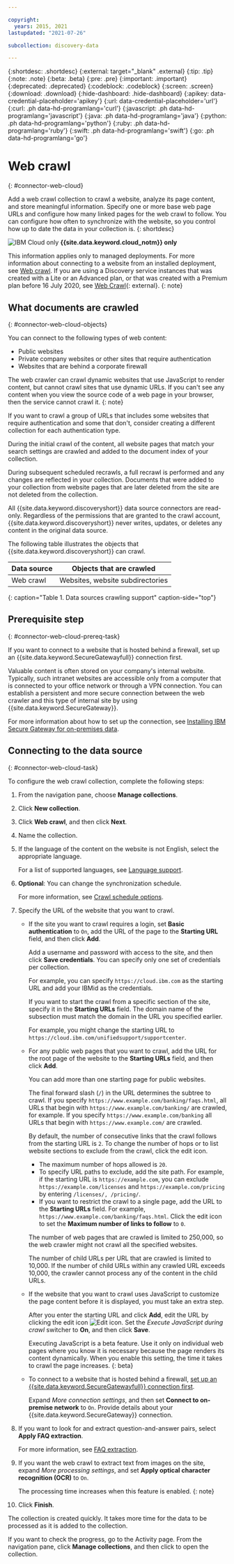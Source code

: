```yaml
---

copyright:
  years: 2015, 2021
lastupdated: "2021-07-26"

subcollection: discovery-data

---
```


{:shortdesc: .shortdesc}
{:external: target="_blank" .external}
{:tip: .tip}
{:note: .note}
{:beta: .beta}
{:pre: .pre}
{:important: .important}
{:deprecated: .deprecated}
{:codeblock: .codeblock}
{:screen: .screen}
{:download: .download}
{:hide-dashboard: .hide-dashboard}
{:apikey: data-credential-placeholder='apikey'} 
{:url: data-credential-placeholder='url'}
{:curl: .ph data-hd-programlang='curl'}
{:javascript: .ph data-hd-programlang='javascript'}
{:java: .ph data-hd-programlang='java'}
{:python: .ph data-hd-programlang='python'}
{:ruby: .ph data-hd-programlang='ruby'}
{:swift: .ph data-hd-programlang='swift'}
{:go: .ph data-hd-programlang='go'}

# Web crawl
{: #connector-web-cloud}

Add a web crawl collection to crawl a website, analyze its page content, and store meaningful information. Specify one or more base web page URLs and configure how many linked pages for the web crawl to follow. You can configure how often to synchronize with the website, so you control how up to date the data in your collection is.
{: shortdesc}

![IBM Cloud only](images/ibm-cloud.png) **{{site.data.keyword.cloud_notm}} only**

This information applies only to managed deployments. For more information about connecting to a website from an installed deployment, see [Web crawl](/docs/discovery-data?topic=discovery-data-connector-web-cp4d). If you are using a Discovery service instances that was created with a Lite or an Advanced plan, or that was created with a Premium plan before 16 July 2020, see [Web Crawl](/docs/discovery?topic=discovery-sources#connectwebcrawl){: external}.
{: note}

## What documents are crawled
{: #connector-web-cloud-objects}

You can connect to the following types of web content:

- Public websites
- Private company websites or other sites that require authentication
- Websites that are behind a corporate firewall

The web crawler can crawl dynamic websites that use JavaScript to render content, but cannot crawl sites that use dynamic URLs. If you can't see any content when you view the source code of a web page in your browser, then the service cannot crawl it.
{: note}

If you want to crawl a group of URLs that includes some websites that require authentication and some that don't, consider creating a different collection for each authentication type.

During the initial crawl of the content, all website pages that match your search settings are crawled and added to the document index of your collection.

During subsequent scheduled recrawls, a full recrawl is performed and any changes are reflected in your collection. Documents that were added to your collection from website pages that are later deleted from the site are not deleted from the collection.

All {{site.data.keyword.discoveryshort}} data source connectors are read-only. Regardless of the permissions that are granted to the crawl account, {{site.data.keyword.discoveryshort}} never writes, updates, or deletes any content in the original data source.

The following table illustrates the objects that {{site.data.keyword.discoveryshort}} can crawl.

| Data source | Objects that are crawled |
|-------------|--------------------------|
| Web crawl | Websites, website subdirectories |
{: caption="Table 1. Data sources crawling support" caption-side="top"}

## Prerequisite step
{: #connector-web-cloud-prereq-task}

If you want to connect to a website that is hosted behind a firewall, set up an {{site.data.keyword.SecureGatewayfull}} connection first.
    
Valuable content is often stored on your company's internal website. Typically, such intranet websites are accessible only from a computer that is connected to your office network or through a VPN connection. You can establish a persistent and more secure connection between the web crawler and this type of internal site by using {{site.data.keyword.SecureGateway}}.
    
For more information about how to set up the connection, see [Installing IBM Secure Gateway for on-premises data](#gatewaypublic). 

## Connecting to the data source
{: #connector-web-cloud-task}

To configure the web crawl collection, complete the following steps:

1.  From the navigation pane, choose **Manage collections**.
1.  Click **New collection**.
1.  Click **Web crawl**, and then click **Next**.
1.  Name the collection.
1.  If the language of the content on the website is not English, select the appropriate language.

    For a list of supported languages, see [Language support](/docs/discovery-data?topic=discovery-data-language-support).
1.  **Optional**: You can change the synchronization schedule. 

    For more information, see [Crawl schedule options](/docs/discovery-data?topic=discovery-data-collections#crawlschedule).
1.  Specify the URL of the website that you want to crawl.

    - If the site you want to crawl requires a login, set **Basic authentication** to `On`, add the URL of the page to the **Starting URL** field, and then click **Add**.

      Add a username and password with access to the site, and then click **Save credentials**. You can specify only one set of credentials per collection.

      For example, you can specify `https://cloud.ibm.com` as the starting URL and add your IBMid as the credentials.
      
      If you want to start the crawl from a specific section of the site, specify it in the **Starting URLs** field. The domain name of the subsection must match the domain in the URL you specified earlier.

      For example, you might change the starting URL to `https://cloud.ibm.com/unifiedsupport/supportcenter`.
    - For any public web pages that you want to crawl, add the URL for the root page of the website to the **Starting URLs** field, and then click **Add**.

      You can add more than one starting page for public websites.

      The final forward slash (`/`) in the URL determines the subtree to crawl. If you specify `https://www.example.com/banking/faqs.html`, all URLs that begin with `https://www.example.com/banking/` are crawled, for example. If you specify `https://www.example.com/banking` all URLs that begin with `https://www.example.com/` are crawled.

      By default, the number of consecutive links that the crawl follows from the starting URL is `2`. To change the number of hops or to list website sections to exclude from the crawl, click the edit icon. 
      
      - The maximum number of hops allowed is `20`. 
      - To specify URL paths to exclude, add the site path. For example, if the starting URL is `https://example.com`, you can exclude `https://example.com/licenses` and `https://example.com/pricing` by entering `/licenses/, /pricing/`. 
      - If you want to restrict the crawl to a single page, add the URL to the **Starting URLs** field. For example, `https://www.example.com/banking/faqs.html`. Click the edit icon to set the **Maximum number of links to follow** to `0`.

      The number of web pages that are crawled is limited to 250,000, so the web crawler might not crawl all the specified websites.

      The number of child URLs per URL that are crawled is limited to 10,000. If the number of child URLs within any crawled URL exceeds 10,000, the crawler cannot process any of the content in the child URLs.

    - If the website that you want to crawl uses JavaScript to customize the page content before it is displayed, you must take an extra step. 
    
      After you enter the starting URL and click **Add**, edit the URL by clicking the edit icon ![Edit icon](images/web-crawl-edit-url.png). Set the *Execute JavaScript during crawl* switcher to **On**, and then click **Save**.

      Executing JavaScript is a beta feature. Use it only on individual web pages where you know it is necessary because the page renders its content dynamically. When you enable this setting, the time it takes to crawl the page increases.
      {: beta}

    - To connect to a website that is hosted behind a firewall, [set up an {{site.data.keyword.SecureGatewayfull}} connection first](#connector-web-cloud-prereq-task).
    
      Expand *More connection settings*, and then set **Connect to on-premise network** to `On`. Provide details about your {{site.data.keyword.SecureGateway}} connection.

1.  If you want to look for and extract question-and-answer pairs, select **Apply FAQ extraction**.

    For more information, see [FAQ extraction](/docs/discovery-data?topic=discovery-data-sources#faq-extraction).

1.  If you want the web crawl to extract text from images on the site, expand *More processing settings*, and set **Apply optical character recognition (OCR)** to `On`.

    The processing time increases when this feature is enabled.
    {: note}

1.  Click **Finish**.

The collection is created quickly. It takes more time for the data to be processed as it is added to the collection. 

If you want to check the progress, go to the Activity page. From the navigation pane, click **Manage collections**, and then click to open the collection.